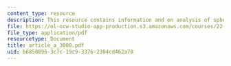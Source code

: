 ```yaml
---
content_type: resource
description: This resource contains information and on analysis of spherical shells.
file: https://ol-ocw-studio-app-production.s3.amazonaws.com/courses/22-314j-structural-mechanics-in-nuclear-power-technology-fall-2006/b68508963c7c19c933762304cd462a78_article_a_3000.pdf
file_type: application/pdf
resourcetype: Document
title: article_a_3000.pdf
uid: b6850896-3c7c-19c9-3376-2304cd462a78
---
```

